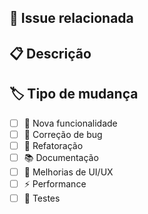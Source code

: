 ## 🔗 Issue relacionada
<!-- Closes #123 -->

## 📋 Descrição
<!-- Descreva resumidamente o que foi implementado -->

## 🏷️ Tipo de mudança
- [ ] 🚀 Nova funcionalidade
- [ ] 🐛 Correção de bug
- [ ] 🔧 Refatoração
- [ ] 📚 Documentação
- [ ] 🎨 Melhorias de UI/UX
- [ ] ⚡ Performance
- [ ] 🧪 Testes